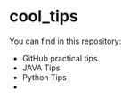 # cool_tips

You can find in this repository:
* GitHub practical tips.
* JAVA Tips
* Python Tips
* 
